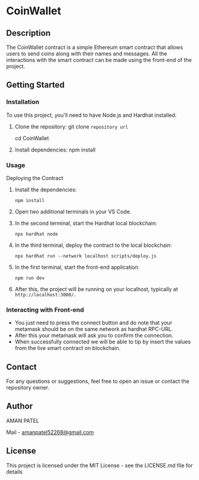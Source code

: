 # CoinWallet 

## Description

The CoinWallet contract is a simple Ethereum smart contract that allows users to send coins along with their names and messages. All the interactions with the smart contract can be made using the front-end of the project.

## Getting Started

### Installation
To use this project, you'll need to have Node.js and Hardhat installed.

1. Clone the repository:
   git clone `repository url`
   
   cd CoinWallet
   
3. Install dependencies:
    npm install

### Usage
Deploying the Contract
1. Install the dependencies:

   `npm install`
  
2. Open two additional terminals in your VS Code.

3. In the second terminal, start the Hardhat local blockchain:

    `npx hardhat node`

4. In the third terminal, deploy the contract to the local blockchain:

    `npx hardhat run --network localhost scripts/deploy.js`

5. In the first terminal, start the front-end application:

     `npm run dev`
   
6.  After this, the project will be running on your localhost, typically at `http://localhost:3000/.`

### Interacting with Front-end

* You just need to press the connect button and do note that your metamask should be on the same network as hardhat RPC-URL.
* After this your metamask will ask you to confirm the connection.
* When successfully connected we will be able to tip by insert the values from the live smart contract on blockchain.

## Contact
For any questions or suggestions, feel free to open an issue or contact the repository owner.
## Author 

AMAN PATEL

Mail - amanpatel52268@gmail.com 

## License

This project is licensed under the MIT License - see the LICENSE.md file for details
